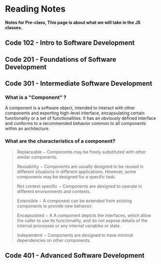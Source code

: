 # Reading Notes

**Notes for Pre-class, This page is about what we will take in the JS classes.**

## Code 102 - Intro to Software Development
## Code 201 - Foundations of Software Development
## Code 301 - Intermediate Software Development
### What is a "Component" ?
<p> A component is a software object, intended to interact with other components and exporting high-level interface, encapsulating certain functionality or a set of functionalities. It has an obviously defined interface and conforms to a recommended behavior common to all components within an architecture.</p>

### What are the characteristics of a component?
> Replaceable − Components may be freely substituted with other similar components.
>
> Reusability − Components are usually designed to be reused in different situations in different applications. However, some components may be designed for a specific task.
>
> Not context specific − Components are designed to operate in different environments and contexts.
>
> Extensible − A component can be extended from existing components to provide new behavior.
>
> Encapsulated − A A component depicts the interfaces, which allow the caller to use its functionality, and do not expose details of the internal processes or any internal variables or state.
>
> Independent − Components are designed to have minimal dependencies on other components.

## Code 401 - Advanced Software Development
